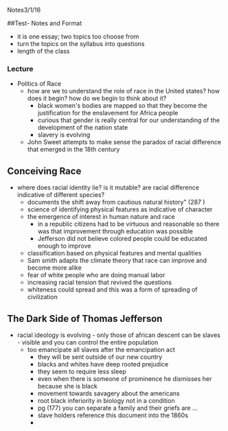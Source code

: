 Notes3/1/16

##Test- Notes and Format
- it is one essay; two topics too choose from
- turn the topics on the syllabus into questions
- length of the class


### Lecture
- Politics of Race
	- how are we to understand the role of race in the United states? how does it begin? how do we begin to think about it?
		- black women's bodies are mapped so that they become the justification for the enslavement for Africa people
		- curious that gender is really central for our understanding of the development of the nation state
		- slavery is evolving
	- John Sweet attempts to make sense the paradox of racial difference that emerged in the 18th century

## Conceiving Race
- where does racial identity lie? is it mutable? are racial difference indicative of different species?
	- documents the shift away from cautious natural history" (287 )
	 - science of identifying physical features as indicative of character
	 - the emergence of interest in human nature and race
	 	- in a republic citizens had to be virtuous and reasonable so there was that improvement through education was possible
		- Jefferson did not believe colored people could be educated enough to improve
	- classification based on physical features and mental qualities
	- Sam smith adapts the climate theory that race can improve and become more alike
	- fear of white people who are doing manual labor
	- increasing racial tension that revived the questions
	- whiteness could spread and this was a form of spreading of civilization

## The Dark Side of Thomas Jefferson
- racial ideology is evolving
		- only those of african descent can be slaves
		- visible and you can control the entire population
	- too emancipate all slaves after the emancipation act
		- they will be sent outside of our new country
		- blacks and whites have deep rooted prejudice
		- they seem to require less sleep
		- even when there is someone of prominence he dismisses her because she is black
		- movement towards savagery about the americans
		- root black inferiority in biology not in a condition
		- pg (177) you can separate a family and their griefs are ...
		- slave holders reference this document into the 1860s
		-
